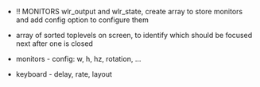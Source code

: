 - !! MONITORS wlr_output and wlr_state, create array to store monitors and add config option to configure them

- array of sorted toplevels on screen, to identify which should be focused next after one is closed
- monitors - config: w, h, hz, rotation, ...
- keyboard - delay, rate, layout
